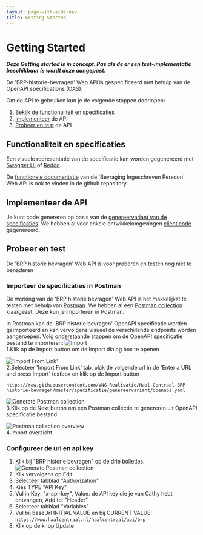 ```yaml
---
layout: page-with-side-nav
title: Getting Started
---
```

# Getting Started

_**Deze Getting started is in concept. Pas als de er een test-implementatie beschikbaar is wordt deze aangepast.**_

De 'BRP-historie-bevragen' Web API is gespecificeerd met behulp van de OpenAPI specifications (OAS).

Om de API te gebruiken kun je de volgende stappen doorlopen:

1. Bekijk de [functionaliteit en specificaties](#Functionaliteit-en-specificaties)
2. [Implementeer](#Implementeer-de-API) de API
3. [Probeer en test](#Probeer-en-test) de API

## Functionaliteit en specificaties

Een visuele representatie van de specificatie kan worden gegenereerd met [Swagger UI](https://vng-realisatie.github.io/Haal-Centraal-BRP-historie-bevragen/swagger-ui/) of [Redoc](https://vng-realisatie.github.io/Haal-Centraal-BRP-historie-bevragen/redoc/).

De [functionele documentatie](../../../features) van de 'Bevraging Ingeschreven Persoon' Web API is ook te vinden in de github repository.

## Implementeer de API

Je kunt code genereren op basis van de [genereervariant van de specificaties](../specificatie/genereervariant/openapi.yaml).
We hebben al voor enkele ontwikkelomgevingen [client code](../code) gegenereerd.

## Probeer en test

De 'BRP historie bevragen' Web API is voor proberen en testen nog niet te benaderen


### Importeer de specificaties in Postman

De werking van de 'BRP historie bevragen' Web API is het makkelijkst te testen met behulp van [Postman](https://www.getpostman.com/). We hebben al een [Postman collection](../test/BRP-historie-bevragen-postman-collection.json) klaargezet. Deze kun je importeren in Postman.

In Postman kan de 'BRP historie bevragen' OpenAPI specificatie worden geïmporteerd en kan vervolgens visueel de verschillende endpoints worden aangeroepen. Volg onderstaande stappen om de OpenAPI specificatie bestand te importeren:
![Import](./img/1-click-import-button.jpg)  
1.Klik op de Import button om de Import dialog box te openen

!['Import From Link'](./img/2-select-import-from-link-tab.jpg)  
2.Selecteer 'Import From Link' tab, plak de volgende url in de 'Enter a URL and press Import' textbox en klik op de Import button

``` url
https://raw.githubusercontent.com/VNG-Realisatie/Haal-Centraal-BRP-historie-bevragen/master/specificatie/genereervariant/openapi.yaml
```

![Generate Postman collection](./img/3-generate-postman-collection.jpg)  
3.Klik op de Next button om een Postman collectie te genereren uit OpenAPI specificatie bestand

![Postman collection overview](./img/4-postman-collection-overview.jpg)  
4.Import overzicht

### Configureer de url en api key

1. Klik bij "BRP historie bevragen" op de drie bolletjes.
![Generate Postman collection](./img/edit-collection.png)
2. Klik vervolgens op Edit
3. Selecteer tabblad "Authorization"
4. Kies TYPE "API Key"
5. Vul in Key: "x-api-key", Value: de API key die je van Cathy hebt ontvangen, Add to: "Header"
6. Selecteer tabblad "Variables"
7. Vul bij baseUrl INITIAL VALUE en bij CURRENT VALUE: `https://www.haalcentraal.nl/haalcentraal/api/brp`
8. Klik op de knop Update
